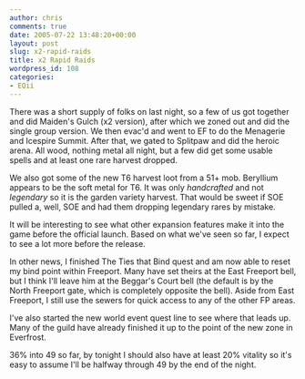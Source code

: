```yaml
---
author: chris
comments: true
date: 2005-07-22 13:48:20+00:00
layout: post
slug: x2-rapid-raids
title: x2 Rapid Raids
wordpress_id: 108
categories:
- EQii
---
```


There was a short supply of folks on last night, so a few of us got together and did Maiden's Gulch (x2 version), after which we zoned out and did the single group version. We then evac'd and went to EF to do the Menagerie and Icespire Summit. After that, we gated to Splitpaw and did the heroic arena. All wood, nothing metal all night, but a few did get some usable spells and at least one rare harvest dropped.

We also got some of the new T6 harvest loot from a 51+ mob. Beryllium appears to be the soft metal for T6. It was only _handcrafted_ and not _legendary_ so it is the garden variety harvest. That would be sweet if SOE pulled a, well, SOE and had them dropping legendary rares by mistake.

It will be interesting to see what other expansion features make it into the game before the official launch. Based on what we've seen so far, I expect to see a lot more before the release.

In other news, I finished The Ties that Bind quest and am now able to reset my bind point within Freeport. Many have set theirs at the East Freeport bell, but I think I'll leave him at the Beggar's Court bell (the default is by the North Freeport gate, which is completely opposite the bell). Aside from East Freeport, I still use the sewers for quick access to any of the other FP areas.

I've also started the new world event quest line to see where that leads up. Many of the guild have already finished it up to the point of the new zone in Everfrost.

36% into 49 so far, by tonight I should also have at least 20% vitality so it's easy to assume I'll be halfway through 49 by the end of the night.

